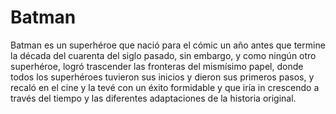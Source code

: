 # Batman

Batman es un superhéroe que nació para el cómic un año antes que termine la década del cuarenta del siglo pasado, sin embargo, y como ningún otro superhéroe, logró trascender las fronteras del mismísimo papel, donde todos los superhéroes tuvieron sus inicios y dieron sus primeros pasos, y recaló en el cine y la tevé con un éxito formidable y que iría in crescendo a través del tiempo y las diferentes adaptaciones de la historia original.
